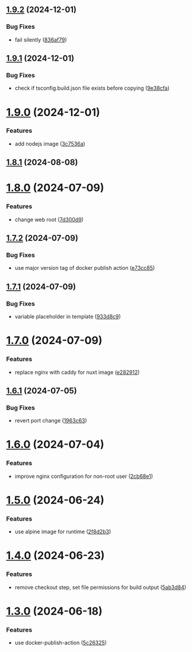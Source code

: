 ## [1.9.2](https://github.com/master-software-gmbh/nodejs-deploy-action/compare/v1.9.1...v1.9.2) (2024-12-01)


### Bug Fixes

* fail silently ([836af79](https://github.com/master-software-gmbh/nodejs-deploy-action/commit/836af79ab2d25d27db16cc71f8916d0d3f29bd0f))

## [1.9.1](https://github.com/master-software-gmbh/nodejs-deploy-action/compare/v1.9.0...v1.9.1) (2024-12-01)


### Bug Fixes

* check if tsconfig.build.json file exists before copying ([9e38cfa](https://github.com/master-software-gmbh/nodejs-deploy-action/commit/9e38cfa95ef2b69439b6dac0d68cb81e0ad3aaab))

# [1.9.0](https://github.com/master-software-gmbh/nodejs-deploy-action/compare/v1.8.1...v1.9.0) (2024-12-01)


### Features

* add nodejs image ([3c7536a](https://github.com/master-software-gmbh/nodejs-deploy-action/commit/3c7536a9f0929afa7f190ff57759df21db351b13))

## [1.8.1](https://github.com/master-software-gmbh/nodejs-deploy-action/compare/v1.8.0...v1.8.1) (2024-08-08)

# [1.8.0](https://github.com/master-software-gmbh/nodejs-deploy-action/compare/v1.7.2...v1.8.0) (2024-07-09)


### Features

* change web root ([7d300d9](https://github.com/master-software-gmbh/nodejs-deploy-action/commit/7d300d9780846da32cfdfd0e20170fc092983f5a))

## [1.7.2](https://github.com/master-software-gmbh/nodejs-deploy-action/compare/v1.7.1...v1.7.2) (2024-07-09)


### Bug Fixes

* use major version tag of docker publish action ([e73cc85](https://github.com/master-software-gmbh/nodejs-deploy-action/commit/e73cc855f587ca4bacd8cd1918dacb7597ea4ac8))

## [1.7.1](https://github.com/master-software-gmbh/nodejs-deploy-action/compare/v1.7.0...v1.7.1) (2024-07-09)


### Bug Fixes

* variable placeholder in template ([933d8c9](https://github.com/master-software-gmbh/nodejs-deploy-action/commit/933d8c9411fa120dbff269f4b0e766b6bead0f1a))

# [1.7.0](https://github.com/master-software-gmbh/nodejs-deploy-action/compare/v1.6.1...v1.7.0) (2024-07-09)


### Features

* replace nginx with caddy for nuxt image ([e282912](https://github.com/master-software-gmbh/nodejs-deploy-action/commit/e28291274ed3f75c5547cc23023a827451e91b40))

## [1.6.1](https://github.com/master-software-gmbh/nodejs-deploy-action/compare/v1.6.0...v1.6.1) (2024-07-05)


### Bug Fixes

* revert port change ([1963c63](https://github.com/master-software-gmbh/nodejs-deploy-action/commit/1963c63bfc6d35683fac484e2543e2be3fd755d4))

# [1.6.0](https://github.com/master-software-gmbh/nodejs-deploy-action/compare/v1.5.0...v1.6.0) (2024-07-04)


### Features

* improve nginx configuration for non-root user ([2cb68e1](https://github.com/master-software-gmbh/nodejs-deploy-action/commit/2cb68e1fb5d0b51fb966aa63599e09cf2b46df3f))

# [1.5.0](https://github.com/master-software-gmbh/nodejs-deploy-action/compare/v1.4.0...v1.5.0) (2024-06-24)


### Features

* use alpine image for runtime ([2f8d2b3](https://github.com/master-software-gmbh/nodejs-deploy-action/commit/2f8d2b33062c7d7decb4b9b5bd0bdec7c5f6bf16))

# [1.4.0](https://github.com/master-software-gmbh/nodejs-deploy-action/compare/v1.3.0...v1.4.0) (2024-06-23)


### Features

* remove checkout step, set file permissions for build output ([5ab3d84](https://github.com/master-software-gmbh/nodejs-deploy-action/commit/5ab3d845f9829c41a4c3cc3a59d9a0ce0c102f22))

# [1.3.0](https://github.com/master-software-gmbh/nodejs-deploy-action/compare/v1.2.0...v1.3.0) (2024-06-18)


### Features

* use docker-publish-action ([5c26325](https://github.com/master-software-gmbh/nodejs-deploy-action/commit/5c263253e0d5e172e74affd53ddd30e973c8db7a))
